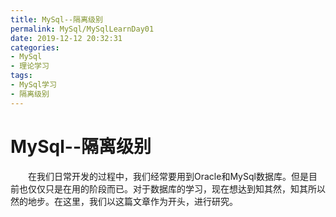 ```yaml
---
title: MySql--隔离级别
permalink: MySql/MySqlLearnDay01
date: 2019-12-12 20:32:31
categories:
- MySql
- 理论学习
tags:
- MySql学习
- 隔离级别
---
```


# MySql--隔离级别

&emsp;&emsp;在我们日常开发的过程中，我们经常要用到Oracle和MySql数据库。但是目前也仅仅只是在用的阶段而已。对于数据库的学习，现在想达到知其然，知其所以然的地步。在这里，我们以这篇文章作为开头，进行研究。

&emsp;&emsp;